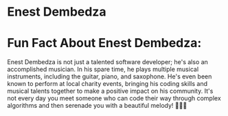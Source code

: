 # Enest Dembedza

# Fun Fact About Enest Dembedza:

Enest Dembedza is not just a talented software developer; he's also an accomplished musician. In his spare time, he plays multiple musical instruments, including the guitar, piano, and saxophone. He's even been known to perform at local charity events, bringing his coding skills and musical talents together to make a positive impact on his community. It's not every day you meet someone who can code their way through complex algorithms and then serenade you with a beautiful melody! 🎸🎹🎷